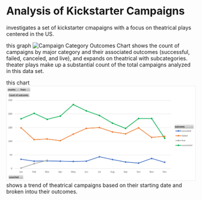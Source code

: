 # Analysis of Kickstarter Campaigns
investigates a set of kickstarter cmapaigns with a focus on theatrical plays centered in the US.

this graph ![Campaign Category Outcomes Chart]([https://github.com/JamesonThornton/UCB_Data_bootcamp/blob/main/Category%20Outcomes%20Chart.png](https://github.com/JamesonThornton/UCB_Data_bootcamp/blob/main/Category%20Outcomes%20Chart.png?raw=true)) shows the count of campaigns by major category and their associated outcomes (successful, failed, canceled, and live), and expands on theatrical with subcategories. theater plays make up a substantial count of the total campaigns analyzed in this data set. 

this chart ![Theatrical Plays Outcomes based on Start Date](https://github.com/JamesonThornton/UCB_Data_bootcamp/blob/main/Launch_Time_Success_Correlation_by_month.png?raw=true) shows a trend of theatrical campaigns based on their starting date and broken intou their outcomes. 

